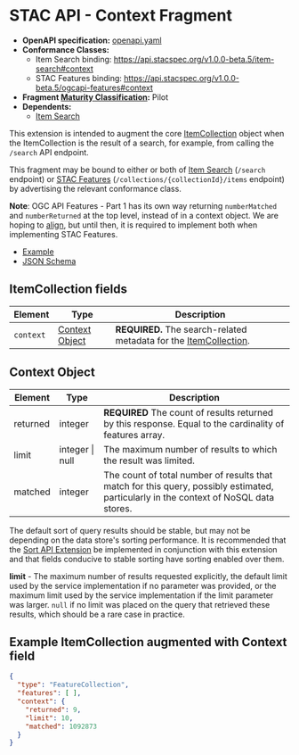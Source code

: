 # STAC API - Context Fragment

- **OpenAPI specification:** [openapi.yaml](openapi.yaml)
- **Conformance Classes:** 
  - Item Search binding: <https://api.stacspec.org/v1.0.0-beta.5/item-search#context>
  - STAC Features binding: <https://api.stacspec.org/v1.0.0-beta.5/ogcapi-features#context>
- **Fragment [Maturity Classification](../../README.md#maturity-classification):** Pilot
- **Dependents:**
  - [Item Search](../../item-search)

This extension is intended to augment the core [ItemCollection](../itemcollection/README.md)
object when the ItemCollection is the result of a search, for example, from calling the `/search` API endpoint.

This fragment may be bound to either or both of 
[Item Search](../../item-search) (`/search` endpoint) or
[STAC Features](../../ogcapi-features) (`/collections/{collectionId}/items` endpoint) by
advertising the relevant conformance class. 

**Note**: OGC API Features - Part 1 has its own way returning `numberMatched` and `numberReturned` at the top level, instead of in a context
object. We are hoping to [align](https://github.com/opengeospatial/ogcapi-common/issues/82), but until then, it
is required to implement both when implementing STAC Features.

- [Example](examples/example.json)
- [JSON Schema](json-schema/schema.json)

## ItemCollection fields

| Element   | Type                              | Description                                                                                      |
| --------- | --------------------------------- | ------------------------------------------------------------------------------------------------ |
| `context` | [Context Object](#context-object) | **REQUIRED.** The search-related metadata for the [ItemCollection](../itemcollection/README.md). |

## Context Object

| Element  | Type            | Description                                                                                                                           |
| -------- | --------------- | ------------------------------------------------------------------------------------------------------------------------------------- |
| returned | integer         | **REQUIRED** The count of results returned by this response. Equal to the cardinality of features array.                              |
| limit    | integer \| null | The maximum number of results to which the result was limited.                                                                        |
| matched  | integer         | The count of total number of results that match for this query, possibly estimated, particularly in the context of NoSQL data stores. |

The default sort of query results should be stable, but may not be depending on the data store's sorting performance.
It is recommended that the [Sort API Extension](../sort/README.md) be implemented in conjunction with this extension
and that fields conducive to stable sorting have sorting enabled over them.

**limit** - The maximum number of results requested explicitly, the default limit used by the service implementation
if no parameter was provided, or the maximum limit used by the service implementation if the limit parameter was larger.
`null` if no limit was placed on the query that retrieved these results, which should be a rare case in practice.

## Example ItemCollection augmented with Context field
  
```json
{
  "type": "FeatureCollection",
  "features": [ ],
  "context": {
    "returned": 9,
    "limit": 10, 
    "matched": 1092873
  }
}
```
